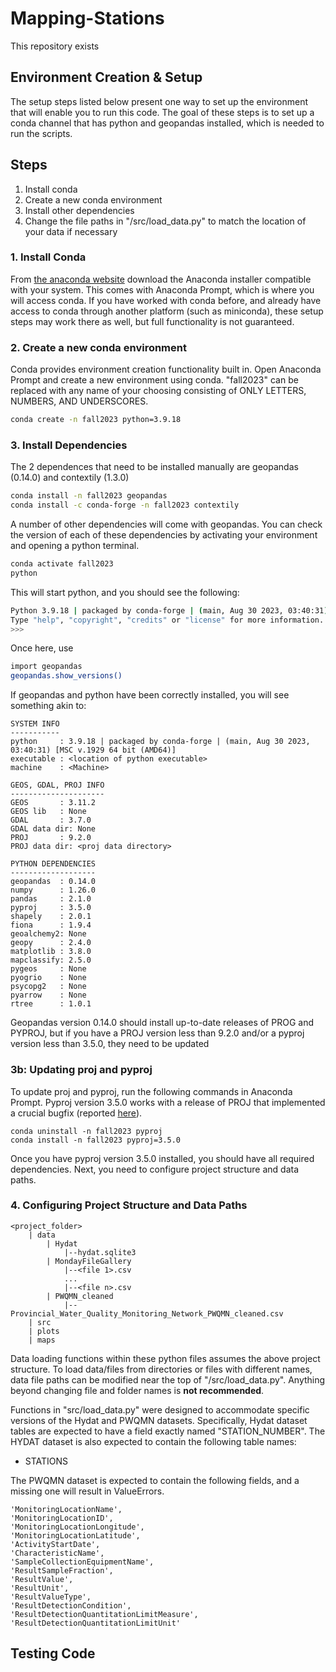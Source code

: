 # Mapping-Stations

This repository exists

## Environment Creation & Setup
The setup steps listed below present one way to set up the environment that will enable you to run this code.
The goal of these steps is to set up a conda channel that has python and geopandas installed, which is needed
to run the scripts.

## Steps
1. Install conda
2. Create a new conda environment
3. Install other dependencies
5. Change the file paths in "/src/load_data.py" to match the location of your data if necessary

### 1. Install Conda
From [the anaconda website](https://www.anaconda.com/) download the Anaconda installer compatible with your system.
This comes with Anaconda Prompt, which is where you will access conda. If you have worked with conda before,
and already have access to conda through another platform (such as miniconda), these setup steps may work there
as well, but full functionality is not guaranteed.

### 2. Create a new conda environment
Conda provides environment creation functionality built in. Open Anaconda Prompt and create a new environment using conda.
"fall2023" can be replaced with any name of your choosing consisting of ONLY LETTERS, NUMBERS, AND UNDERSCORES.

```bash
conda create -n fall2023 python=3.9.18
```

### 3. Install Dependencies
The 2 dependences that need to be installed manually are geopandas (0.14.0) and contextily (1.3.0)

```bash
conda install -n fall2023 geopandas
conda install -c conda-forge -n fall2023 contextily
```

A number of other dependencies will come with geopandas. You can check the version of each of these dependencies
by activating your environment and opening a python terminal.
```bash
conda activate fall2023
python
```
This will start python, and you should see the following:
```bash
Python 3.9.18 | packaged by conda-forge | (main, Aug 30 2023, 03:40:31) [MSC v.1929 64 bit (AMD64)] on win32
Type "help", "copyright", "credits" or "license" for more information.
>>>
```
Once here, use
```bash
import geopandas
geopandas.show_versions()
```
If geopandas and python have been correctly installed, you will see something akin to:

```commandline
SYSTEM INFO
-----------
python     : 3.9.18 | packaged by conda-forge | (main, Aug 30 2023, 03:40:31) [MSC v.1929 64 bit (AMD64)]
executable : <location of python executable>
machine    : <Machine>

GEOS, GDAL, PROJ INFO
---------------------
GEOS       : 3.11.2
GEOS lib   : None
GDAL       : 3.7.0
GDAL data dir: None
PROJ       : 9.2.0
PROJ data dir: <proj data directory>

PYTHON DEPENDENCIES
-------------------
geopandas  : 0.14.0
numpy      : 1.26.0
pandas     : 2.1.0
pyproj     : 3.5.0
shapely    : 2.0.1
fiona      : 1.9.4
geoalchemy2: None
geopy      : 2.4.0
matplotlib : 3.8.0
mapclassify: 2.5.0
pygeos     : None
pyogrio    : None
psycopg2   : None
pyarrow    : None
rtree      : 1.0.1
```
Geopandas version 0.14.0 should install up-to-date releases of PROG and PYPROJ, but if you have a PROJ version less than 9.2.0 and/or a pyproj version less than 3.5.0, they need to be updated

### 3b: Updating proj and pyproj
To update proj and pyproj, run the following commands in Anaconda Prompt. Pyproj version 3.5.0 works with
a release of PROJ that implemented a crucial bugfix (reported [here](https://github.com/geopandas/geopandas/issues/2874)).

```commandline
conda uninstall -n fall2023 pyproj
conda install -n fall2023 pyproj=3.5.0
```

Once you have pyproj version 3.5.0 installed, you should have all required dependencies.
Next, you need to configure project structure and data paths.

### 4. Configuring Project Structure and Data Paths
```commandline
<project_folder>
    | data
        | Hydat
            |--hydat.sqlite3
        | MondayFileGallery
            |--<file 1>.csv
            ...
            |--<file n>.csv
        | PWQMN_cleaned
            |--Provincial_Water_Quality_Monitoring_Network_PWQMN_cleaned.csv
    | src
    | plots
    | maps
```
Data loading functions within these python files assumes the above project structure. To load
data/files from directories or files with different names, data file paths can be modified near the
top of "/src/load_data.py". Anything beyond changing file and folder names is **not recommended**.

Functions in "src/load_data.py" were designed to accommodate specific versions of the Hydat and PWQMN
datasets. Specifically, Hydat dataset tables are expected to have a field exactly named "STATION_NUMBER".
The HYDAT dataset is also expected to contain the following table names:

- STATIONS

The PWQMN dataset is expected to contain the following fields, and a missing one will result in ValueErrors.
```
'MonitoringLocationName',
'MonitoringLocationID',
'MonitoringLocationLongitude',
'MonitoringLocationLatitude',
'ActivityStartDate',
'CharacteristicName',
'SampleCollectionEquipmentName',
'ResultSampleFraction',
'ResultValue',
'ResultUnit',
'ResultValueType',
'ResultDetectionCondition',
'ResultDetectionQuantitationLimitMeasure',
'ResultDetectionQuantitationLimitUnit'
```

## Testing Code


##
